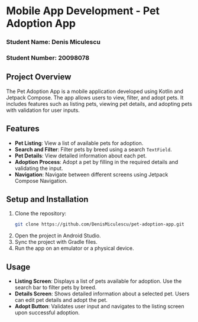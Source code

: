 # Mobile App Development - Pet Adoption App

### Student Name: Denis Miculescu
### Student Number: 20098078

## Project Overview
The Pet Adoption App is a mobile application developed using Kotlin and Jetpack Compose. The app allows users to view, filter, and adopt pets. It includes features such as listing pets, viewing pet details, and adopting pets with validation for user inputs.

## Features
- **Pet Listing**: View a list of available pets for adoption.
- **Search and Filter**: Filter pets by breed using a search `TextField`.
- **Pet Details**: View detailed information about each pet.
- **Adoption Process**: Adopt a pet by filling in the required details and validating the input.
- **Navigation**: Navigate between different screens using Jetpack Compose Navigation.

## Setup and Installation
1. Clone the repository:
    ```sh
    git clone https://github.com/DenisMiculescu/pet-adoption-app.git
    ```
2. Open the project in Android Studio.
3. Sync the project with Gradle files.
4. Run the app on an emulator or a physical device.

## Usage
- **Listing Screen**: Displays a list of pets available for adoption. Use the search bar to filter pets by breed.
- **Details Screen**: Shows detailed information about a selected pet. Users can edit pet details and adopt the pet.
- **Adopt Button**: Validates user input and navigates to the listing screen upon successful adoption.
